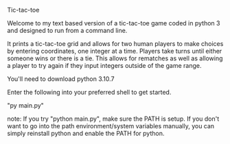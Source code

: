 Tic-tac-toe

Welcome to my text based version of a tic-tac-toe game coded in python 3 and designed to run from a command line.

It prints a tic-tac-toe grid and allows for two human players to make choices by entering coordinates,
one integer at a time.
Players take turns until either someone wins or there is a tie.
This allows for rematches as well as allowing a player to try again if they input integers outside of the game range.

You'll need to download python 3.10.7

Enter the following into your preferred shell to get started.

"py main.py"

note: If you try "python main.py", make sure the PATH is setup.
If you don't want to go into the path environment/system variables manually, you can simply
reinstall python and enable the PATH for python.